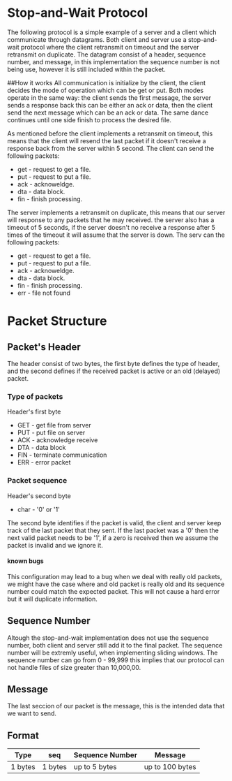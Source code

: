 # Stop-and-Wait Protocol
The following protocol is a simple example of a server and a client which communicate through datagrams.
Both client and server use a stop-and-wait protocol where the client retransmit on timeout and 
the server retransmit on duplicate. The datagram consist of a header, sequence number, and message, 
in this implementation the sequence number is not being use, however it is still included within the packet. 

##How it works
All communication is initialize by the client, the client decides the mode of operation which can be get or put. 
Both modes operate in the same way: the client sends the first message, the server sends a response back this can
be either an ack or data, then the client send the next message which can be an ack or data. The same dance continues
until one side finish to process the desired file. 

As mentioned before the client implements a retransmit on timeout, this means that the client will resend the last packet 
if it doesn't receive a response back from the server within 5 second. The client can send the following packets:
* get - request to get a file.
* put - request to put a file.
* ack - acknoweldge.
* dta - data block.
* fin - finish processing.

The server implements a retransmit on duplicate, this means that our server will response to any packets that he may received.
the server also has a timeout of 5 seconds, if the server doesn't no receive a response after 5 times of the timeout it 
will assume that the server is down. The serv can the following packets:
* get - request to get a file.
* put - request to put a file.
* ack - acknoweldge.
* dta - data block.
* fin - finish processing.
* err - file not found


# Packet Structure 
## Packet's Header
The header consist of two bytes, the first byte defines the type of header, and the second defines if the received
packet is active or an old (delayed) packet. 

### Type of packets
Header's first byte
* GET - get file from server
* PUT - put file on server
* ACK - acknowledge receive
* DTA - data block
* FIN - terminate communication
* ERR - error packet

### Packet sequence
Header's second byte
* char - '0' or '1'

The second byte identifies if the packet is valid, the client and server keep track of the last packet that they sent.
If the last packet was a '0' then the next valid packet needs to be '1', if a zero is received then we assume the packet 
is invalid and we ignore it. 

#### known bugs
This configuration may lead to a bug when we deal with really old packets, we might have the case where and old packet
is really old and its sequence number could match the expected packet. This will not cause a hard error but it will 
duplicate information. 


## Sequence Number
Altough the stop-and-wait implementation does not use the sequence number, both client and server still add it to 
the final packet. The sequence number will be extremly useful, when implementing sliding windows. The sequence number can
go from 0 - 99,999 this implies that our protocol can not handle files of size greater than 10,000,00.

## Message
The last seccion of our packet is the message, this is the intended data that we want to send. 

## Format
Type | seq | Sequence Number | Message
---- | ----- | ------------ | ----------
1 bytes | 1 bytes | up to 5 bytes | up to 100 bytes


